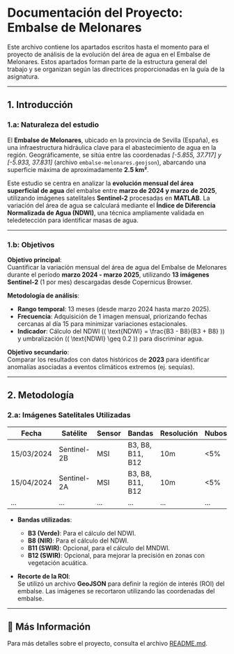 # Documentación del Proyecto: Embalse de Melonares

Este archivo contiene los apartados escritos hasta el momento para el proyecto de análisis de la evolución del área de agua en el Embalse de Melonares. Estos apartados forman parte de la estructura general del trabajo y se organizan según las directrices proporcionadas en la guía de la asignatura.

---

## 1. Introducción

### 1.a: Naturaleza del estudio

El **Embalse de Melonares**, ubicado en la provincia de Sevilla (España), es una infraestructura hidráulica clave para el abastecimiento de agua en la región. Geográficamente, se sitúa entre las coordenadas *[-5.855, 37.717] y [-5.933, 37.831]* (archivo `embalse-melonares.geojson`), abarcando una superficie máxima de aproximadamente **2.5 km²**.

Este estudio se centra en analizar la **evolución mensual del área superficial de agua** del embalse entre **marzo de 2024 y marzo de 2025**, utilizando imágenes satelitales **Sentinel-2** procesadas en **MATLAB**. La variación del área de agua se calculará mediante el **Índice de Diferencia Normalizada de Agua (NDWI)**, una técnica ampliamente validada en teledetección para identificar masas de agua.

---

### 1.b: Objetivos

**Objetivo principal**:  
Cuantificar la variación mensual del área de agua del Embalse de Melonares durante el período **marzo 2024 - marzo 2025**, utilizando **13 imágenes Sentinel-2** (1 por mes) descargadas desde Copernicus Browser.

**Metodología de análisis**:  
- **Rango temporal**: 13 meses (desde marzo 2024 hasta marzo 2025).  
- **Frecuencia**: Adquisición de 1 imagen mensual, priorizando fechas cercanas al día 15 para minimizar variaciones estacionales.  
- **Indicador**: Cálculo del NDWI (\( \text{NDWI} = \frac{B3 - B8}{B3 + B8} \)) y umbralización (\( \text{NDWI} \geq 0.2 \)) para discriminar agua.  

**Objetivo secundario**:  
Comparar los resultados con datos históricos de **2023** para identificar anomalías asociadas a eventos climáticos extremos (ej. sequías).

---

## 2. Metodología

### 2.a: Imágenes Satelitales Utilizadas

| **Fecha**       | **Satélite** | **Sensor** | **Bandas** | **Resolución** | **Nubosidad** |  
|-----------------|--------------|------------|------------|-----------------|---------------|  
| 15/03/2024     | Sentinel-2B  | MSI        | B3, B8, B11, B12 | 10m | <5% |  
| 15/04/2024     | Sentinel-2A  | MSI        | B3, B8, B11, B12 | 10m | <5% |  
| ...            | ...          | ...        | ...        | ...             | ...           |  

- **Bandas utilizadas**:  
  - **B3 (Verde)**: Para el cálculo del NDWI.  
  - **B8 (NIR)**: Para el cálculo del NDWI.  
  - **B11 (SWIR)**: Opcional, para el cálculo del MNDWI.  
  - **B12 (SWIR)**: Opcional, para mejorar la precisión en zonas con vegetación acuática.  

- **Recorte de la ROI**:  
  Se utilizó un archivo **GeoJSON** para definir la región de interés (ROI) del embalse. Las imágenes se recortaron utilizando las coordenadas del embalse.

---

## 📄 Más Información

Para más detalles sobre el proyecto, consulta el archivo [README.md](../README.md).
